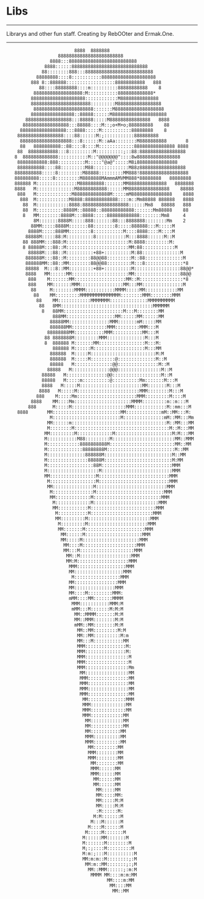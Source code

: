 Libs
====
***
Librarys and other fun staff.
Creating by RebOOter and Ermak.One.
***

                             8888  8888888
                       888888888888888888888888
                    8888:::8888888888888888888888888
                  8888::::::8888888888888888888888888888
                 88::::::::888:::8888888888888888888888888
               88888888::::8:::::::::::88888888888888888888
             888 8::888888::::::::::::::::::88888888888   888
                88::::88888888::::m::::::::::88888888888    8
              888888888888888888:M:::::::::::8888888888888*
             88888888888888888888::::::::::::M88888888888888
             8888888888888888888888:::::::::M8888888888888888
              8888888888888888888888:::::::M888888888888888888
             8888888888888888::88888::::::M88888888888888888888
           88888888888888888:::88888:::::M888888888888888   8888
          88888888888888888:::88888::::M::;o+M+o;888888888    88
         88888888888888888:::8888:::::M:::::::::::88888888    8
        88888888888888888::::88::::::M:;:::::::::::888888888     
         8888888888888888888:::8::::::M::aAa::::::::M8888888888       8
         88   8888888888::88::::8::::M:::::::::::::888888888888888 8888
        88  88888888888:::8:::::::::M::::::::::;::88:88888888888888888
       8  8888888888888:::::::::::M::"@@@@@@@"::::8w8888888888888888
        88888888888:888::::::::::M:::::"@a@":::::M8i888888888888888
        8888888888::::88:::::::::M88:::::::::::::M88z88888888888888888 
       8888888888:::::8:::::::::M88888:::::::::MM888!888888888888888888
       888888888:::::8:::::::::M8888888MAmmmAMVMM888*88888888   88888888
       888888 M:::::::::::::::M888888888:::::::MM88888888888888   8888888
       8888   M::::::::::::::M88888888888::::::MM888888888888888    88888
        888   M:::::::::::::M8888888888888M:::::mM888888888888888    8888
         888  M::::::::::::M8888:888888888888::::m::Mm88888 888888   8888
          88  M::::::::::::8888:88888888888888888::::::Mm8   88888   888
          88  M::::::::::8888M::88888::888888888888:::::::Mm88888    88
          8   MM::::::::8888M:::8888:::::888888888888::::::::Mm8     4
              8M:::::::8888M:::::888:::::::88:::8888888::::::::Mm    2
             88MM:::::8888M:::::::88::::::::8:::::888888:::M:::::M
            8888M:::::888MM::::::::8:::::::::::M::::8888::::M::::M
           88888M:::::88:M::::::::::8:::::::::::M:::8888::::::M::M
          88 888MM:::888:M:::::::::::::::::::::::M:8888:::::::::M:
          8 88888M:::88::M:::::::::::::::::::::::MM:88::::::::::::M
            88888M:::88::M::::::::::+88+::::::::::M:88::::::::::::::M             
           888888M:::88::M:::::::::88@@88:::::::::M::88::::::::::::::M
           888888MM::88::MM::::::::88@@88:::::::::M:::8::::::::::::::*8
           88888  M:::8::MM:::::::::+88+::::::::::M:::::::::::::::::88@@*
           8888   MM::::::MM:::::::::::::::::::::MM:::::::::::::::::88@@
            888    M:::::::MM:::::::::::::::::::MM::M::::::::::::::::*8
            888    MM:::::::MMM::::::::::::::::MM:::MM:::::::::::::::M
             88     M::::::::MMMM:::::::::::MMMM:::::MM::::::::::::MM
              88    MM:::::::::MMMMMMMMMMMMMMM::::::::MMM::::::::MMM
               88    MM::::::::::::MMMMMMM::::::::::::::MMMMMMMMMM
                88   8MM::::::::::::::::::::::::::::::::::MMMMMM
                 8   88MM::::::::::::::::::::::M:::M::::::::MM
                     888MM::::::::::::::::::MM::::::MM::::::MM
                    88888MM:::::::::::::::MMM:::::::mM:::::MM
                    888888MM:::::::::::::MMM:::::::::MMM:::M
                   88888888MM:::::::::::MMM:::::::::::MM:::M
                  88 8888888M:::::::::MMM::::::::::::::M:::M
                  8  888888 M:::::::MM:::::::::::::::::M:::M:
                     888888 M::::::M:::::::::::::::::::M:::MM
                    888888  M:::::M::::::::::::::::::::::::M:M
                    888888  M:::::M:::::::::@::::::::::::::M::M
                    88888   M::::::::::::::@@:::::::::::::::M::M
                   88888   M::::::::::::::@@@::::::::::::::::M::M
                 88888   M:::::::::::::::@@::::::::::::::::::M::M
                 88888   M:::::m::::::::::@::::::::::Mm:::::::M:::M
                 8888   M:::::M:::::::::::::::::::::::MM:::::::M:::M
                8888   M:::::M:::::::::::::::::::::::MMM::::::::M:::M
               888    M:::::Mm::::::::::::::::::::::MMM:::::::::M::::M
             8888    MM::::Mm:::::::::::::::::::::MMMM:::::::::m::m:::M
            888      M:::::M::::::::::::::::::::MMM::::::::::::M::mm:::M
        8888       MM:::::::::::::::::::::::::MM:::::::::::::mM::MM:::M:
                    M:::::::::::::::::::::::::M:::::::::::::::mM::MM:::Mm
                   MM::::::m:::::::::::::::::::::::::::::::::::M::MM:::MM
                   M::::::::M:::::::::::::::::::::::::::::::::::M::M:::MM         
                  MM:::::::::M:::::::::::::M:::::::::::::::::::::M:M:::MM
                  M:::::::::::M88:::::::::M:::::::::::::::::::::::MM::MMM
                  M::::::::::::8888888888M::::::::::::::::::::::::MM::MM
                  M:::::::::::::88888888M:::::::::::::::::::::::::M::MM
                  M::::::::::::::888888M:::::::::::::::::::::::::M::MM
                  M:::::::::::::::88888M:::::::::::::::::::::::::M:MM
                  M:::::::::::::::::88M::::::::::::::::::::::::::MMM
                  M:::::::::::::::::::M::::::::::::::::::::::::::MMM
                  MM:::::::::::::::::M::::::::::::::::::::::::::MMM
                   M:::::::::::::::::M::::::::::::::::::::::::::MMM
                   MM:::::::::::::::M::::::::::::::::::::::::::MMM
                    M:::::::::::::::M:::::::::::::::::::::::::MMM
                    MM:::::::::::::M:::::::::::::::::::::::::MMM
                     M:::::::::::::M::::::::::::::::::::::::MMM
                     MM:::::::::::M::::::::::::::::::::::::MMM
                      M:::::::::::M:::::::::::::::::::::::MMM  
                      MM:::::::::M:::::::::::::::::::::::MMM
                       M:::::::::M::::::::::::::::::::::MMM
                       MM:::::::M::::::::::::::::::::::MMM
                        MM::::::M:::::::::::::::::::::MMM
                        MM:::::M:::::::::::::::::::::MMM
                         MM::::M::::::::::::::::::::MMM
                         MM:::M::::::::::::::::::::MMM
                          MM::M:::::::::::::::::::MMM
                          MM:M:::::::::::::::::::MMM
                           MMM::::::::::::::::::MMM
                           MM::::::::::::::::::MMM
                            M:::::::::::::::::MMM
                           MM::::::::::::::::MMM
                           MM:::::::::::::::MMM
                           MM::::M:::::::::MMM:
                           mMM::::MM:::::::MMMM
                            MMM:::::::::::MMM:M
                            mMM:::M:::::::M:M:M
                             MM::MMMM:::::::M:M
                             MM::MMM::::::::M:M
                             mMM::MM::::::::M:M
                              MM::MM:::::::::M:M
                              MM::MM::::::::::M:m
                              MM:::M:::::::::::MM
                              MMM:::::::::::::::M:
                              MMM:::::::::::::::M:
                              MMM::::::::::::::::M
                              MMM::::::::::::::::M
                              MMM::::::::::::::::Mm
                               MM::::::::::::::::MM
                               MMM:::::::::::::::MM
                               MMM:::::::::::::::MM
                               MMM:::::::::::::::MM
                               MMM:::::::::::::::MM
                                MM::::::::::::::MMM
                                MMM:::::::::::::MM
                                MMM:::::::::::::MM
                                MMM::::::::::::MM
                                 MM::::::::::::MM
                                 MM::::::::::::MM
                                 MM:::::::::::MM
                                 MMM::::::::::MM
                                 MMM::::::::::MM
                                  MM:::::::::MM
                                  MMM::::::::MM
                                  MMM::::::::MM
                                   MM::::::::MM
                                   MMM::::::MM
                                   MMM::::::MM
                                    MM::::::MM
                                    MM::::::MM
                                     MM:::::MM
                                     MM:::::MM:
                                     MM:::::M:M
                                     MM:::::M:M
                                     :M::::::M:
                                    M:M:::::::M
                                   M:::M::::::M
                                  M::::M::::::M
                                 M:::::M:::::::M
                                M::::::MM:::::::M
                                M:::::::M::::::::M
                                M;:;::::M:::::::::M
                                M:m:;:::M::::::::::M
                                MM:m:m::M::::::::;:M
                                 MM:m::MM:::::::;:;M
                                  MM::MMM::::::;:m:M
                                   MMMM MM::::m:m:MM
                                         MM::::m:MM
                                          MM::::MM
                                           MM::MM
